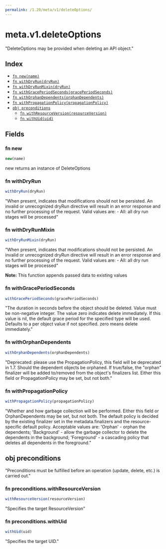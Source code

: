 ```yaml
---
permalink: /1.20/meta/v1/deleteOptions/
---
```


# meta.v1.deleteOptions

"DeleteOptions may be provided when deleting an API object."

## Index

* [`fn new(name)`](#fn-new)
* [`fn withDryRun(dryRun)`](#fn-withdryrun)
* [`fn withDryRunMixin(dryRun)`](#fn-withdryrunmixin)
* [`fn withGracePeriodSeconds(gracePeriodSeconds)`](#fn-withgraceperiodseconds)
* [`fn withOrphanDependents(orphanDependents)`](#fn-withorphandependents)
* [`fn withPropagationPolicy(propagationPolicy)`](#fn-withpropagationpolicy)
* [`obj preconditions`](#obj-preconditions)
  * [`fn withResourceVersion(resourceVersion)`](#fn-preconditionswithresourceversion)
  * [`fn withUid(uid)`](#fn-preconditionswithuid)

## Fields

### fn new

```ts
new(name)
```

new returns an instance of DeleteOptions

### fn withDryRun

```ts
withDryRun(dryRun)
```

"When present, indicates that modifications should not be persisted. An invalid or unrecognized dryRun directive will result in an error response and no further processing of the request. Valid values are: - All: all dry run stages will be processed"

### fn withDryRunMixin

```ts
withDryRunMixin(dryRun)
```

"When present, indicates that modifications should not be persisted. An invalid or unrecognized dryRun directive will result in an error response and no further processing of the request. Valid values are: - All: all dry run stages will be processed"

**Note:** This function appends passed data to existing values

### fn withGracePeriodSeconds

```ts
withGracePeriodSeconds(gracePeriodSeconds)
```

"The duration in seconds before the object should be deleted. Value must be non-negative integer. The value zero indicates delete immediately. If this value is nil, the default grace period for the specified type will be used. Defaults to a per object value if not specified. zero means delete immediately."

### fn withOrphanDependents

```ts
withOrphanDependents(orphanDependents)
```

"Deprecated: please use the PropagationPolicy, this field will be deprecated in 1.7. Should the dependent objects be orphaned. If true/false, the \"orphan\" finalizer will be added to/removed from the object's finalizers list. Either this field or PropagationPolicy may be set, but not both."

### fn withPropagationPolicy

```ts
withPropagationPolicy(propagationPolicy)
```

"Whether and how garbage collection will be performed. Either this field or OrphanDependents may be set, but not both. The default policy is decided by the existing finalizer set in the metadata.finalizers and the resource-specific default policy. Acceptable values are: 'Orphan' - orphan the dependents; 'Background' - allow the garbage collector to delete the dependents in the background; 'Foreground' - a cascading policy that deletes all dependents in the foreground."

## obj preconditions

"Preconditions must be fulfilled before an operation (update, delete, etc.) is carried out."

### fn preconditions.withResourceVersion

```ts
withResourceVersion(resourceVersion)
```

"Specifies the target ResourceVersion"

### fn preconditions.withUid

```ts
withUid(uid)
```

"Specifies the target UID."